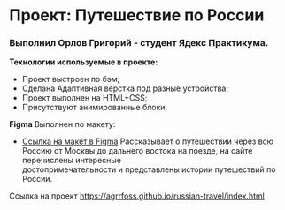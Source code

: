 # Проект: Путешествие по России

### Выполнил Орлов Григорий - студент Ядекс Практикума.

**Технологии используемые в проекте:**
* Проект выстроен по бэм;
* Сделана Адаптивная верстка под разные устройства;
* Проект выполнен на HTML+CSS;
* Присутствуют анимированные блоки.

**Figma**
Выполнен по макету:
* [Ссылка на макет в Figma](https://www.figma.com/file/5S2WSbEFL6awjVWJ0NWL8Q/Sprint-3_-Russia-_-desktop-mobile?node-id=28503%3A0)
Рассказывает о путешествии через всю Россию от Москвы до дальнего востока на поезде, на сайте перечислены интересные  
достопримечательности и представлены истории путешествий по России.

Ссылка на проект https://agrrfoss.github.io/russian-travel/index.html
